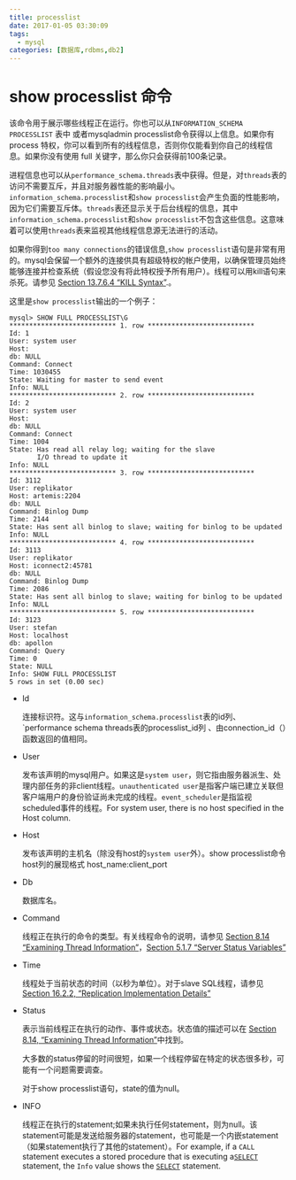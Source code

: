 ```yaml
---
title: processlist
date: 2017-01-05 03:30:09
tags: 
  - mysql
categories: [数据库,rdbms,db2]
---
```


# show processlist 命令

该命令用于展示哪些线程正在运行。你也可以从`INFORMATION_SCHEMA PROCESSLIST` 表中 或者mysqladmin processlist命令获得以上信息。如果你有 process 特权，你可以看到所有的线程信息，否则你仅能看到你自己的线程信息。如果你没有使用 full 关键字，那么你只会获得前100条记录。

进程信息也可以从`performance_schema.threads`表中获得。但是，对`threads`表的访问不需要互斥，并且对服务器性能的影响最小。`information_schema.processlist`和`show processlist`会产生负面的性能影响，因为它们需要互斥体。`threads`表还显示关于后台线程的信息，其中`information_schema.processlist`和`show processlist`不包含这些信息。这意味着可以使用`threads`表来监视其他线程信息源无法进行的活动。

如果你得到`too many connections`的错误信息,`show processlist`语句是非常有用的。mysql会保留一个额外的连接供具有超级特权的帐户使用，以确保管理员始终能够连接并检查系统（假设您没有将此特权授予所有用户）。线程可以用kill语句来杀死。请参见 [Section 13.7.6.4 “KILL Syntax”](https://dev.mysql.com/doc/refman/5.7/en/kill.html).。

这里是`show processlist`输出的一个例子：

```mysql
mysql> SHOW FULL PROCESSLIST\G
*************************** 1. row ***************************
Id: 1
User: system user
Host:
db: NULL
Command: Connect
Time: 1030455
State: Waiting for master to send event
Info: NULL
*************************** 2. row ***************************
Id: 2
User: system user
Host:
db: NULL
Command: Connect
Time: 1004
State: Has read all relay log; waiting for the slave
       I/O thread to update it
Info: NULL
*************************** 3. row ***************************
Id: 3112
User: replikator
Host: artemis:2204
db: NULL
Command: Binlog Dump
Time: 2144
State: Has sent all binlog to slave; waiting for binlog to be updated
Info: NULL
*************************** 4. row ***************************
Id: 3113
User: replikator
Host: iconnect2:45781
db: NULL
Command: Binlog Dump
Time: 2086
State: Has sent all binlog to slave; waiting for binlog to be updated
Info: NULL
*************************** 5. row ***************************
Id: 3123
User: stefan
Host: localhost
db: apollon
Command: Query
Time: 0
State: NULL
Info: SHOW FULL PROCESSLIST
5 rows in set (0.00 sec)
```

- Id

  连接标识符。这与`information_schema.processlist`表的id列、`performance schema threads表的processlist_id列 、由connection_id（）函数返回的值相同。

- User

  发布该声明的mysql用户。如果这是`system user`，则它指由服务器派生、处理内部任务的非client线程。`unauthenticated user`是指客户端已建立关联但客户端用户的身份验证尚未完成的线程。`event_scheduler`是指监视scheduled事件的线程。For system user, there is no host specified in the Host column.

- Host

  发布该声明的主机名（除没有host的`system user`外）。show processlist命令host列的展现格式 host_name:client_port

- Db

  数据库名。

- Command

  线程正在执行的命令的类型。有关线程命令的说明，请参见 [Section 8.14 “Examining Thread Information”](https://dev.mysql.com/doc/refman/5.7/en/thread-information.html)，[Section 5.1.7 “Server Status Variables”](https://dev.mysql.com/doc/refman/5.7/en/server-status-variables.html)

- Time  

  线程处于当前状态的时间（以秒为单位）。对于slave SQL线程，请参见[Section 16.2.2, “Replication Implementation Details”](https://dev.mysql.com/doc/refman/5.7/en/replication-implementation-details.html)

- Status

  表示当前线程正在执行的动作、事件或状态。状态值的描述可以在 [Section 8.14, “Examining Thread Information”](https://dev.mysql.com/doc/refman/5.7/en/thread-information.html)中找到。

  大多数的status停留的时间很短，如果一个线程停留在特定的状态很多秒，可能有一个问题需要调查。

  对于show processlist语句，state的值为null。

- INFO  

  线程正在执行的statement;如果未执行任何statement，则为null。该statement可能是发送给服务器的statement，也可能是一个内嵌statement（如果statement执行了其他的statement）。For example, if a `CALL` statement executes a stored procedure that is executing a[`SELECT`](https://dev.mysql.com/doc/refman/5.7/en/select.html) statement, the `Info` value shows the [`SELECT`](https://dev.mysql.com/doc/refman/5.7/en/select.html) statement.


